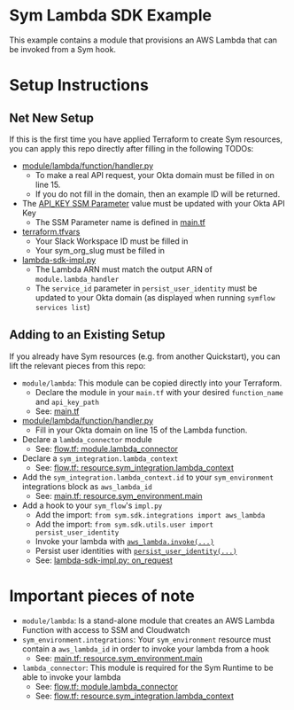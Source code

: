 # Sym Lambda SDK Example
This example contains a module that provisions an AWS Lambda that can be invoked from a Sym hook.

# Setup Instructions
## Net New Setup
If this is the first time you have applied Terraform to create Sym resources, you can apply this repo directly after filling in the following TODOs:
- [module/lambda/function/handler.py](https://github.com/symopsio/sym-lambda-adapter-quickstart/blob/leslie/lambda-sdk-example/modules/lambda/function/handler.py#L15)
  - To make a real API request, your Okta domain must be filled in on line 15.
  - If you do not fill in the domain, then an example ID will be returned.
- The [API_KEY SSM Parameter](https://github.com/symopsio/sym-lambda-adapter-quickstart/blob/leslie/lambda-sdk-example/modules/lambda/main.tf#L73) value must be updated with your Okta API Key
  - The SSM Parameter name is defined in [main.tf](https://github.com/symopsio/sym-lambda-adapter-quickstart/blob/leslie/lambda-sdk-example/main.tf#L14)
- [terraform.tfvars](https://github.com/symopsio/sym-lambda-adapter-quickstart/blob/leslie/lambda-sdk-example/terraform.tfvars)
  - Your Slack Workspace ID must be filled in
  - Your sym_org_slug must be filled in
- [lambda-sdk-impl.py](https://github.com/symopsio/sym-lambda-adapter-quickstart/blob/leslie/lambda-sdk-example/lambda-sdk-impl.py)
  - The Lambda ARN must match the output ARN of `module.lambda_handler`
  - The `service_id` parameter in `persist_user_identity` must be updated to your Okta domain (as displayed when running `symflow services list`)

## Adding to an Existing Setup
If you already have Sym resources (e.g. from another Quickstart), you can lift the relevant pieces from this repo:
- `module/lambda`: This module can be copied directly into your Terraform.
  - Declare the module in your `main.tf` with your desired `function_name` and `api_key_path`
  - See: [main.tf](https://github.com/symopsio/sym-lambda-adapter-quickstart/blob/leslie/lambda-sdk-example/main.tf#L10)
- [module/lambda/function/handler.py](https://github.com/symopsio/sym-lambda-adapter-quickstart/blob/leslie/lambda-sdk-example/modules/lambda/function/handler.py#L15)
  - Fill in your Okta domain on line 15 of the Lambda function.
- Declare a `lambda_connector` module
  - See: [flow.tf: module.lambda_connector](https://github.com/symopsio/sym-lambda-adapter-quickstart/blob/leslie/lambda-sdk-example/flow.tf#L2)
- Declare a `sym_integration.lambda_context`
  - See: [flow.tf: resource.sym_integration.lambda_context](https://github.com/symopsio/sym-lambda-adapter-quickstart/blob/leslie/lambda-sdk-example/flow.tf#L13)
- Add the `sym_integration.lambda_context.id` to your `sym_environment` integrations block as `aws_lambda_id`
  - See: [main.tf: resource.sym_environment.main](https://github.com/symopsio/sym-lambda-adapter-quickstart/blob/leslie/lambda-sdk-example/main.tf#L74)
- Add a hook to your `sym_flow`'s `impl.py`
  - Add the import: `from sym.sdk.integrations import aws_lambda`
  - Add the import: `from sym.sdk.utils.user import persist_user_identity`
  - Invoke your lambda with [`aws_lambda.invoke(...)`](https://sdk.docs.symops.com/doc/sym.sdk.integrations.aws_lambda.invoke.html)
  - Persist user identities with [`persist_user_identity(...)`](https://sdk.docs.symops.com/doc/sym.sdk.utils.user.persist_user_identity.html)
  - See: [lambda-sdk-impl.py: on_request](https://github.com/symopsio/sym-lambda-adapter-quickstart/blob/leslie/lambda-sdk-example/lambda-sdk-impl.py#L19) 

# Important pieces of note
- `module/lambda`: Is a stand-alone module that creates an AWS Lambda Function with access to SSM and Cloudwatch
- `sym_environment.integrations`: Your `sym_environment` resource must contain a `aws_lambda_id` in order to invoke your lambda from a hook
  - See: [main.tf: resource.sym_environment.main](https://github.com/symopsio/sym-lambda-adapter-quickstart/blob/leslie/lambda-sdk-example/main.tf#L74)
- `lambda_connector`: This module is required for the Sym Runtime to be able to invoke your lambda
  - See: [flow.tf: module.lambda_connector](https://github.com/symopsio/sym-lambda-adapter-quickstart/blob/leslie/lambda-sdk-example/flow.tf#L2)
  - See: [flow.tf: resource.sym_integration.lambda_context](https://github.com/symopsio/sym-lambda-adapter-quickstart/blob/leslie/lambda-sdk-example/flow.tf#L13)

